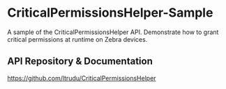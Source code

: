 # CriticalPermissionsHelper-Sample

A sample of the CriticalPermissionsHelper API.
Demonstrate how to grant critical permissions at runtime on Zebra devices.

## API Repository & Documentation
https://github.com/ltrudu/CriticalPermissionsHelper


